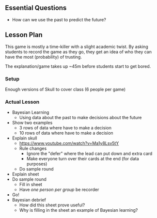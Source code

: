 ## Essential Questions

- How can we use the past to predict the future?

## Lesson Plan

This game is mostly a time-killer with a slight academic twist. By asking
students to record the game as they go, they get an idea of who they can have
the most (probability) of trusting.

The explanation/game takes up ~45m before students start to get bored.

### Setup

Enough versions of Skull to cover class (6 people per game)

### Actual Lesson

- Bayesian Learning
    - Using data about the past to make decisions about the future
- Show two examples
    - 3 rows of data where have to make a decision
    - 10 rows of data where have to make a decision
- Explain skull
    - https://www.youtube.com/watch?v=Ma1y8Lsv5tY
    - Rule changes
        - Ignore the "defer" where the lead can put down and extra card
        - Make everyone turn over their cards at the end (for data purposes)
    - Do sample round
- Explain sheet
- Do sample round
    - Fill in sheet
    - Have _one person per group_ be recorder
- Go!
- Bayesian debrief
    - How did this sheet prove useful?
    - Why is filling in the sheet an example of Bayesian learning?
